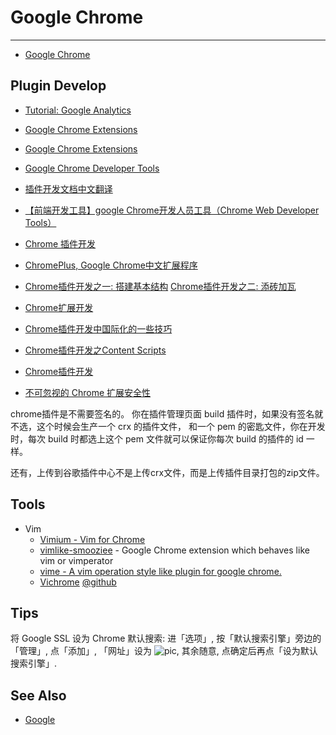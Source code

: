 
# Google Chrome

----

* [Google Chrome](http://www.google.com/chrome)

## Plugin Develop

* [Tutorial: Google Analytics](http://developer.chrome.com/stable/extensions/tut_analytics.html)
* [Google Chrome Extensions](https://chrome.google.com/extensions/)
* [Google Chrome Extensions](https://code.google.com/chrome/extensions/index.html)
* [Google Chrome Developer Tools](http://code.google.com/p/chromedevtools/)
* [插件开发文档中文翻译](http://open.chrome.360.cn/html/dev_doc.html)
* [【前端开发工具】google Chrome开发人员工具（Chrome Web Developer Tools）](http://www.css88.com/archives/2102)
* [Chrome 插件开发](http://nottiansyf.javaeye.com/blog/546612)
* [ChromePlus, Google Chrome中文扩展程序](http://kuozhan.chromeplus.org/)
* [Chrome插件开发之一: 搭建基本结构](http://gdfans.net/?p=14)
    [Chrome插件开发之二: 添砖加瓦](http://gdfans.net/?p=210)
* [Chrome扩展开发](http://dev.chromechina.com/)
* [Chrome插件开发中国际化的一些技巧](http://iove.net/archives/2881.html)
* [Chrome插件开发之Content Scripts](http://rowez.com/2010/11/chrome-plugin-content-scripts/)
* [Chrome插件开发](http://www.groovyq.net/content/chrome%E6%8F%92%E4%BB%B6%E5%BC%80%E5%8F%91)

* [不可忽视的 Chrome 扩展安全性](http://www.guao.hk/posts/about-chrome-extension-security.html)

chrome插件是不需要签名的。
你在插件管理页面 build 插件时，如果没有签名就不选，这个时候会生产一个 crx 的插件文件，
和一个 pem 的密匙文件，你在开发时，每次 build 时都选上这个 pem 文件就可以保证你每次 build 的插件的 id 一样。

还有，上传到谷歌插件中心不是上传crx文件，而是上传插件目录打包的zip文件。


## Tools

* Vim
    * [Vimium - Vim for Chrome](http://vimium.github.com/)
    * [vimlike-smooziee](http://code.google.com/p/vimlike-smooziee/) - Google Chrome extension which behaves like vim or vimperator
    * [vime - A vim operation style like plugin for google chrome.](http://code.google.com/p/vime/)
    * [Vichrome](https://chrome.google.com/webstore/detail/gghkfhpblkcmlkmpcpgaajbbiikbhpdi)
        [@github](http://github.com/k2nr/ViChrome)

## Tips

将 Google SSL 设为 Chrome 默认搜索: 进「选项」, 按「默认搜索引擎」旁边的「管理」, 点「添加」, 「网址」设为 ![pic](https://www.google.com/search?q=%s), 其余随意, 点确定后再点「设为默认搜索引擎」.

## See Also

* [Google](Google.md)
